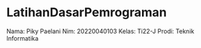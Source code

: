 # LatihanDasarPemrograman

Nama: Piky Paelani
Nim: 20220040103
Kelas: Ti22-J
Prodi: Teknik Informatika
